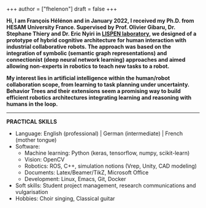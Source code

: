 
+++
author = ["fhelenon"]
draft = false 
+++


**Hi, I am François Hélénon and in January 2022, I received my Ph.D. from HESAM University France. Supervised by Prof. Olivier Gibaru, Dr. Stephane Thiery and Dr. Eric Nyiri in [LISPEN laboratory](https://lispen.ensam.eu/), we designed of a prototype of hybrid cognitive architecture for human interaction with industrial collaborative robots. The approach was based on the integration of symbolic (semantic graph representations) and connectionist (deep neural network learning) approaches and aimed allowing non-experts in robotics to teach new tasks to a robot.** 

**My interest lies in artificial intelligence within the human/robot collaboration scope, from learning to task planning under uncertainty. Behavior Trees and their extensions seem a promising way to build efficient robotics architectures integrating learning and reasoning with humans in the loop.** 

---

**PRACTICAL SKILLS**

- Language: English (professional) | German (intermediate) | French (mother tongue)
- Software: 
  - Machine learning: Python (keras, tensorflow, numpy, scikit-learn)
  - Vision: OpenCV
  - Robotics: ROS, C++, simulation notions (Vrep, Unity, CAD modeling)
  - Documents: Latex/Beamer/TikZ, Microsoft Office
  - Development: Linux, Emacs, Git, Docker
- Soft skills: Student project management, research communications and vulgarisation
- Hobbies: Choir singing, Classical guitar
